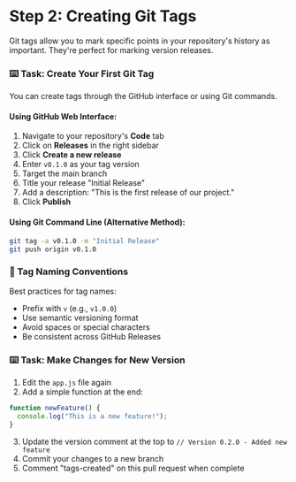 # Step 2: Creating Git Tags

Git tags allow you to mark specific points in your repository's history as important. They're perfect for marking version releases.

### :keyboard: Task: Create Your First Git Tag

You can create tags through the GitHub interface or using Git commands.

#### Using GitHub Web Interface:

1. Navigate to your repository's **Code** tab
2. Click on **Releases** in the right sidebar
3. Click **Create a new release**
4. Enter `v0.1.0` as your tag version
5. Target the main branch
6. Title your release "Initial Release"
7. Add a description: "This is the first release of our project."
8. Click **Publish**

#### Using Git Command Line (Alternative Method):

```bash
git tag -a v0.1.0 -m "Initial Release"
git push origin v0.1.0
```

### 🔖 Tag Naming Conventions

Best practices for tag names:

- Prefix with `v` (e.g., `v1.0.0`)
- Use semantic versioning format
- Avoid spaces or special characters
- Be consistent across GitHub Releases

### :keyboard: Task: Make Changes for New Version

1. Edit the `app.js` file again
2. Add a simple function at the end:
```javascript
function newFeature() {
  console.log("This is a new feature!");
}
```
3. Update the version comment at the top to `// Version 0.2.0 - Added new feature`
4. Commit your changes to a new branch
5. Comment "tags-created" on this pull request when complete
